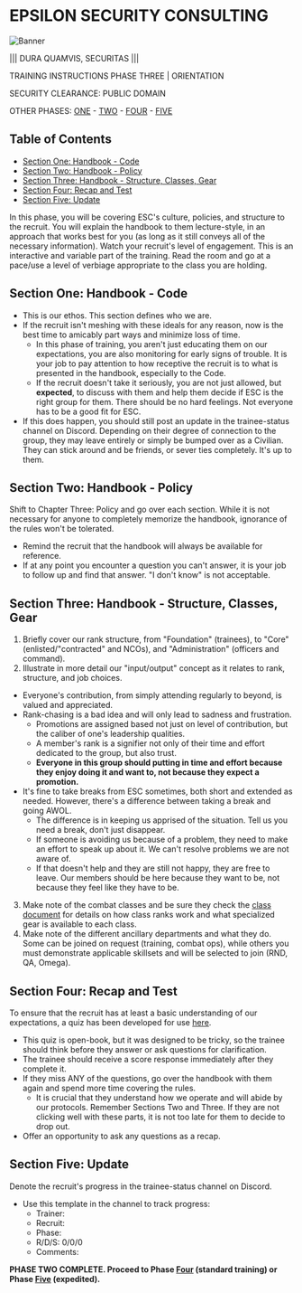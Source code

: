 # EPSILON SECURITY CONSULTING

![Banner](https://github.com/ElesCloud/ESCHandbook/blob/main/TYYGtcn.jpg)

||| DURA QUAMVIS, SECURITAS |||

TRAINING INSTRUCTIONS
PHASE THREE | ORIENTATION

SECURITY CLEARANCE: PUBLIC DOMAIN

OTHER PHASES: [ONE](https://github.com/ElesCloud/ESCDocuments/blob/main/Training_PhaseOne.md) - [TWO](https://github.com/ElesCloud/ESCDocuments/blob/main/Training_PhaseTwo.md) - [FOUR](https://github.com/ElesCloud/ESCDocuments/blob/main/Training_PhaseFour.md) - [FIVE](https://github.com/ElesCloud/ESCDocuments/blob/main/Training_PhaseFive.md)

## Table of Contents
  - [Section One: Handbook - Code](#section-one-handbook---code)
  - [Section Two: Handbook - Policy](#section-two-handbook---policy)
  - [Section Three: Handbook - Structure, Classes, Gear](#section-three-handbook---structure-classes-gear)
  - [Section Four: Recap and Test](#section-four-recap-and-test)
  - [Section Five: Update](#section-five-update)

In this phase, you will be covering ESC's culture, policies, and structure to the recruit. You will explain the handbook to them lecture-style, in an approach that works best for you (as long as it still conveys all of the necessary information). Watch your recruit's level of engagement. This is an interactive and variable part of the training. Read the room and go at a pace/use a level of verbiage appropriate to the class you are holding.

## Section One: Handbook - Code
- This is our ethos. This section defines who we are.
- If the recruit isn't meshing with these ideals for any reason, now is the best time to amicably part ways and minimize loss of time. 
  - In this phase of training, you aren't just educating them on our expectations, you are also monitoring for early signs of trouble. It is your job to pay attention to how receptive the recruit is to what is presented in the handbook, especially to the Code.
  - If the recruit doesn't take it seriously, you are not just allowed, but **expected**, to discuss with them and help them decide if ESC is the right group for them. There should be no hard feelings. Not everyone has to be a good fit for ESC.
- If this does happen, you should still post an update in the trainee-status channel on Discord. Depending on their degree of connection to the group, they may leave entirely or simply be bumped over as a Civilian. They can stick around and be friends, or sever ties completely. It's up to them.

## Section Two: Handbook - Policy

Shift to Chapter Three: Policy and go over each section. While it is not necessary for anyone to completely memorize the handbook, ignorance of the rules won't be tolerated.

- Remind the recruit that the handbook will always be available for reference.
- If at any point you encounter a question you can't answer, it is your job to follow up and find that answer. "I don't know" is not acceptable.

## Section Three: Handbook - Structure, Classes, Gear

1. Briefly cover our rank structure, from "Foundation" (trainees), to "Core" (enlisted/"contracted" and NCOs), and "Administration" (officers and command).
2. Illustrate in more detail our "input/output" concept as it relates to rank, structure, and job choices.
  - Everyone's contribution, from simply attending regularly to beyond, is valued and appreciated. 
  - Rank-chasing is a bad idea and will only lead to sadness and frustration.
    - Promotions are assigned based not just on level of contribution, but the caliber of one's leadership qualities. 
    - A member's rank is a signifier not only of their time and effort dedicated to the group, but also trust.
    - **Everyone in this group should putting in time and effort because they enjoy doing it and want to, not because they expect a promotion.**
  - It's fine to take breaks from ESC sometimes, both short and extended as needed. However, there's a difference between taking a break and going AWOL.
    - The difference is in keeping us apprised of the situation. Tell us you need a break, don't just disappear.
    - If someone is avoiding us because of a problem, they need to make an effort to speak up about it. We can't resolve problems we are not aware of.
    - If that doesn't help and they are still not happy, they are free to leave. Our members should be here because they want to be, not because they feel like they have to be.
3. Make note of the combat classes and be sure they check the [class document](https://github.com/ElesCloud/ESCDocuments/blob/main/CLASSES.md) for details on how class ranks work and what specialized gear is available to each class.
4. Make note of the different ancillary departments and what they do. Some can be joined on request (training, combat ops), while others you must demonstrate applicable skillsets and will be selected to join (RND, QA, Omega).

## Section Four: Recap and Test
To ensure that the recruit has at least a basic understanding of our expectations, a quiz has been developed for use [here](https://forms.gle/wQFGguMS71cZVAGk8). 
- This quiz is open-book, but it was designed to be tricky, so the trainee should think before they answer or ask questions for clarification.
- The trainee should receive a score response immediately after they complete it.
- If they miss ANY of the questions, go over the handbook with them again and spend more time covering the rules. 
  - It is crucial that they understand how we operate and will abide by our protocols. Remember Sections Two and Three. If they are not clicking well with these parts, it is not too late for them to decide to drop out.
- Offer an opportunity to ask any questions as a recap.

## Section Five: Update
Denote the recruit's progress in the trainee-status channel on Discord.
   - Use this template in the channel to track progress:
     - Trainer:
     - Recruit:
     - Phase:
     - R/D/S: 0/0/0
     - Comments:

**PHASE TWO COMPLETE. Proceed to Phase [Four](https://github.com/ElesCloud/ESCDocuments/blob/main/Training_PhaseFour.md) (standard training) or Phase [Five](https://github.com/ElesCloud/ESCDocuments/blob/main/Training_PhaseFive.md) (expedited).**
